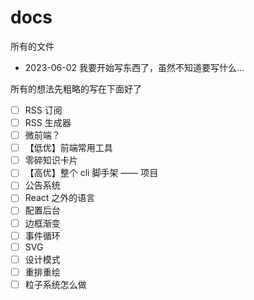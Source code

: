 # docs
所有的文件

- 2023-06-02 我要开始写东西了，虽然不知道要写什么...

所有的想法先粗略的写在下面好了

- [ ] RSS 订阅
- [ ] RSS 生成器
- [ ] 微前端？
- [ ] 【低优】前端常用工具
- [ ] 零碎知识卡片
- [ ] 【高优】整个 cli 脚手架 —— 项目
- [ ] 公告系统
- [ ] React 之外的语言
- [ ] 配置后台
- [ ] 边框渐变
- [ ] 事件循环
- [ ] SVG
- [ ] 设计模式
- [ ] 重排重绘
- [ ] 粒子系统怎么做
